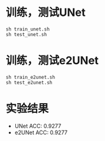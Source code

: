 # 训练，测试UNet
  ```
  sh train_unet.sh
  sh test_unet.sh
  ```

# 训练，测试e2UNet
  ```
  sh train_e2unet.sh
  sh test_e2unet.sh
  ```

# 实验结果
 - UNet ACC: 0.9277
 - e2UNet ACC: 0.9277